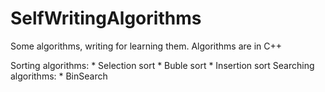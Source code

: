 # SelfWritingAlgorithms

Some algorithms, writing for learning them. Algorithms are in C++

Sorting algorithms:
	* Selection sort
	* Buble sort
	* Insertion sort
Searching algorithms:
	* BinSearch